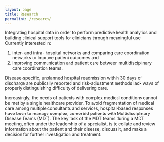 ```yaml
---
layout: page
title: Research
permalink: /research/
---
```


Integrating hospital data in order to perform predictive health
analytics and building clinical support tools for clinicians through
meaningful use.  Currently interested in:

1.  inter- and intra- hospital networks and comparing care
coordination networks to improve patient outcomes and
1.  improving communication and patient care between multidisciplinary
care coordination teams.

Disease-specific, unplanned hospital readmission within 30 days of
discharge are publically reported and risk-adjustment methods lack
ways of properly distinguishing difficulty of delivering care.

Increasingly, the needs of patients with complex medical
conditions cannot be met by a single healthcare provider.  To avoid
fragmentation of medical care among multiple consultants and services,
hospital-based responses have been to manage complex, comorbid
patients with Multidisciplinary Disease Teams (MDT). The key task of
the MDT teams during a MDT meeting, often under the leadership of a
specialist, is to collate and review information about the patient and
their disease, discuss it, and make a decision for further
investigation and treatment.

<!--
1. network stuff
1. network implications
1. describe an example -- what is this a co-morbid MDT
   1. imagine the following:
	  1. i said to him, he said to me, and she said to someone else, and someone dies
1. where has network science
   1. maybe network science made some progress, amd were can I develop
   1. where is the best place to apply network science
   1. what is known about these teams and forgetting networks,
   1. and what are the gaps in knowledge
   1. high citation counts in good journals
-->
